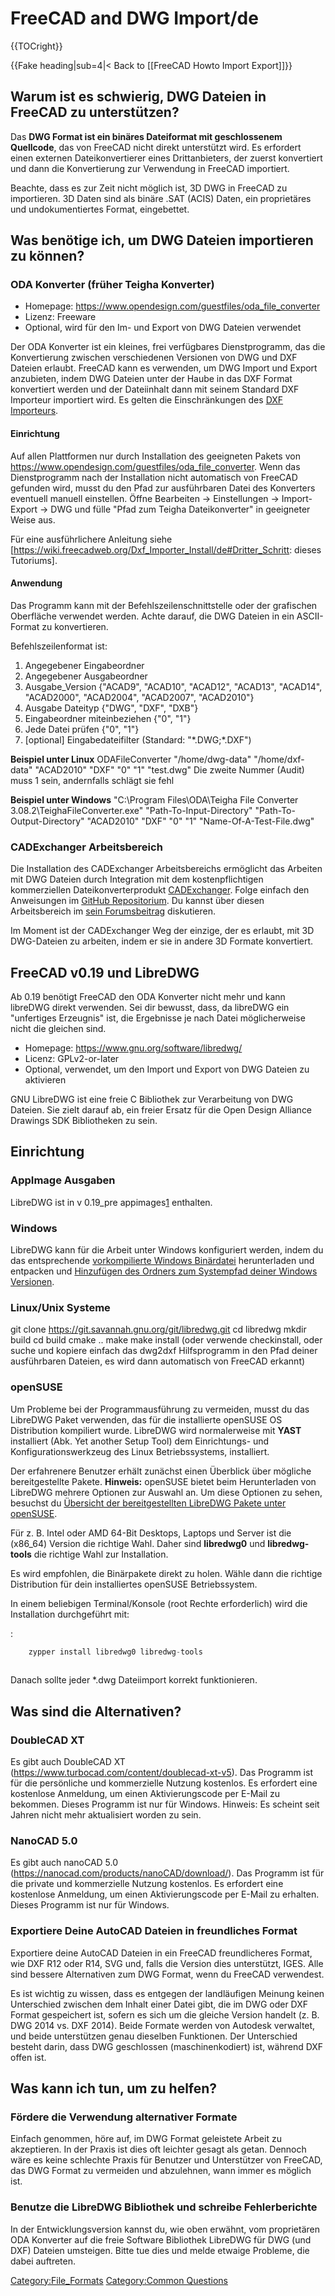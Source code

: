 # FreeCAD and DWG Import/de
 {{TOCright}}


{{Fake heading|sub=4|< Back to [[FreeCAD Howto Import Export]]}}

## Warum ist es schwierig, DWG Dateien in FreeCAD zu unterstützen? 

Das **DWG Format ist ein binäres Dateiformat mit geschlossenem Quellcode**, das von FreeCAD nicht direkt unterstützt wird. Es erfordert einen externen Dateikonvertierer eines Drittanbieters, der zuerst konvertiert und dann die Konvertierung zur Verwendung in FreeCAD importiert.

Beachte, dass es zur Zeit nicht möglich ist, 3D DWG in FreeCAD zu importieren. 3D Daten sind als binäre .SAT (ACIS) Daten, ein proprietäres und undokumentiertes Format, eingebettet.

## Was benötige ich, um DWG Dateien importieren zu können? 

### ODA Konverter (früher Teigha Konverter) 

-   Homepage: <https://www.opendesign.com/guestfiles/oda_file_converter>
-   Lizenz: Freeware
-   Optional, wird für den Im- und Export von DWG Dateien verwendet

Der ODA Konverter ist ein kleines, frei verfügbares Dienstprogramm, das die Konvertierung zwischen verschiedenen Versionen von DWG und DXF Dateien erlaubt. FreeCAD kann es verwenden, um DWG Import und Export anzubieten, indem DWG Dateien unter der Haube in das DXF Format konvertiert werden und der Dateiinhalt dann mit seinem Standard DXF Importeur importiert wird. Es gelten die Einschränkungen des [DXF Importeurs](Draft_DXF/de.md).

#### Einrichtung

Auf allen Plattformen nur durch Installation des geeigneten Pakets von <https://www.opendesign.com/guestfiles/oda_file_converter>. Wenn das Dienstprogramm nach der Installation nicht automatisch von FreeCAD gefunden wird, musst du den Pfad zur ausführbaren Datei des Konverters eventuell manuell einstellen. Öffne Bearbeiten → Einstellungen → Import-Export → DWG und fülle \"Pfad zum Teigha Dateikonverter\" in geeigneter Weise aus.

Für eine ausführlichere Anleitung siehe \[<https://wiki.freecadweb.org/Dxf_Importer_Install/de#Dritter_Schritt>: dieses Tutoriums\].

#### Anwendung

Das Programm kann mit der Befehlszeilenschnittstelle oder der grafischen Oberfläche verwendet werden. Achte darauf, die DWG Dateien in ein ASCII-Format zu konvertieren.

Befehlszeilenformat ist:

1.  Angegebener Eingabeordner
2.  Angegebener Ausgabeordner
3.  Ausgabe\_Version {\"ACAD9\", \"ACAD10\", \"ACAD12\", \"ACAD13\", \"ACAD14\", \"ACAD2000\", \"ACAD2004\", \"ACAD2007\", \"ACAD2010\"}
4.  Ausgabe Dateityp {\"DWG\", \"DXF\", \"DXB\"}
5.  Eingabeordner miteinbeziehen {\"0\", \"1\"}
6.  Jede Datei prüfen {\"0\", \"1\"}
7.  \[optional\] Eingabedateifilter (Standard: \"\*.DWG;\*.DXF\")

**Beispiel unter Linux**
ODAFileConverter \"/home/dwg-data\" \"/home/dxf-data\" \"ACAD2010\" \"DXF\" \"0\" \"1\" \"test.dwg\" Die zweite Nummer (Audit) muss 1 sein, andernfalls schlägt sie fehl

**Beispiel unter Windows**
\"C:\\Program Files\\ODA\\Teigha File Converter 3.08.2\\TeighaFileConverter.exe\" \"Path-To-Input-Directory\" \"Path-To-Output-Directory\" \"ACAD2010\" \"DXF\" \"0\" \"1\" \"Name-Of-A-Test-File.dwg\"

### CADExchanger Arbeitsbereich 

Die Installation des CADExchanger Arbeitsbereichs ermöglicht das Arbeiten mit DWG Dateien durch Integration mit dem kostenpflichtigen kommerziellen Dateikonverterprodukt [CADExchanger](https://cadexchanger.com/). Folge einfach den Anweisungen im [GitHub Repositorium](https://github.com/yorikvanhavre/CADExchanger). Du kannst über diesen Arbeitsbereich im [sein Forumsbeitrag](https://forum.freecadweb.org/viewtopic.php?f=9&t=22227&p=462421) diskutieren.

Im Moment ist der CADExchanger Weg der einzige, der es erlaubt, mit 3D DWG-Dateien zu arbeiten, indem er sie in andere 3D Formate konvertiert.

## FreeCAD v0.19 und LibreDWG 

Ab 0.19 benötigt FreeCAD den ODA Konverter nicht mehr und kann libreDWG direkt verwenden. Sei dir bewusst, dass, da libreDWG ein \"unfertiges Erzeugnis\" ist, die Ergebnisse je nach Datei möglicherweise nicht die gleichen sind.

-   Homepage: <https://www.gnu.org/software/libredwg/>
-   Licenz: GPLv2-or-later
-   Optional, verwendet, um den Import und Export von DWG Dateien zu aktivieren

GNU LibreDWG ist eine freie C Bibliothek zur Verarbeitung von DWG Dateien. Sie zielt darauf ab, ein freier Ersatz für die Open Design Alliance Drawings SDK Bibliotheken zu sein.

## Einrichtung 

### AppImage Ausgaben 

LibreDWG ist in v 0.19\_pre appimages[1](https://forum.freecadweb.org/viewtopic.php?f=8&t=39827&start=20#p372933) enthalten.

### Windows

LibreDWG kann für die Arbeit unter Windows konfiguriert werden, indem du das entsprechende [vorkompilierte Windows Binärdatei](https://github.com/LibreDWG/libredwg/releases) herunterladen und entpacken und [Hinzufügen des Ordners zum Systempfad deiner Windows Versionen](https://duckduckgo.com/?t=ffab&q=how+to+add+a+folder+to+your+windows+system+path).

### Linux/Unix Systeme 

git clone <https://git.savannah.gnu.org/git/libredwg.git> cd libredwg mkdir build cd build cmake .. make make install (oder verwende checkinstall, oder suche und kopiere einfach das dwg2dxf Hilfsprogramm in den Pfad deiner ausführbaren Dateien, es wird dann automatisch von FreeCAD erkannt)

### openSUSE

Um Probleme bei der Programmausführung zu vermeiden, musst du das LibreDWG Paket verwenden, das für die installierte openSUSE OS Distribution kompiliert wurde. LibreDWG wird normalerweise mit **YAST** installiert (Abk. Yet another Setup Tool) dem Einrichtungs- und Konfigurationswerkzeug des Linux Betriebssystems, installiert.

Der erfahrenere Benutzer erhält zunächst einen Überblick über mögliche bereitgestellte Pakete. **Hinweis:** openSUSE bietet beim Herunterladen von LibreDWG mehrere Optionen zur Auswahl an. Um diese Optionen zu sehen, besuchst du [Übersicht der bereitgestellten LibreDWG Pakete unter openSUSE](https://software.opensuse.org/search?utf8=%E2%9C%93&baseproject=ALL&q=libredwg).

Für z. B. Intel oder AMD 64-Bit Desktops, Laptops und Server ist die (x86\_64) Version die richtige Wahl. Daher sind **libredwg0** und **libredwg-tools** die richtige Wahl zur Installation.

Es wird empfohlen, die Binärpakete direkt zu holen. Wähle dann die richtige Distribution für dein installiertes openSUSE Betriebssystem.

In einem beliebigen Terminal/Konsole (root Rechte erforderlich) wird die Installation durchgeführt mit:

:   
    
```python
    zypper install libredwg0 libredwg-tools
    
```
    

Danach sollte jeder \*.dwg Dateiimport korrekt funktionieren.

## Was sind die Alternativen? 

### DoubleCAD XT 

Es gibt auch DoubleCAD XT (https://www.turbocad.com/content/doublecad-xt-v5). Das Programm ist für die persönliche und kommerzielle Nutzung kostenlos. Es erfordert eine kostenlose Anmeldung, um einen Aktivierungscode per E-Mail zu bekommen. Dieses Programm ist nur für Windows. Hinweis: Es scheint seit Jahren nicht mehr aktualisiert worden zu sein.

### NanoCAD 5.0 

Es gibt auch nanoCAD 5.0 (https://nanocad.com/products/nanoCAD/download/). Das Programm ist für die private und kommerzielle Nutzung kostenlos. Es erfordert eine kostenlose Anmeldung, um einen Aktivierungscode per E-Mail zu erhalten. Dieses Programm ist nur für Windows.

### Exportiere Deine AutoCAD Dateien in freundliches Format 

Exportiere deine AutoCAD Dateien in ein FreeCAD freundlicheres Format, wie DXF R12 oder R14, SVG und, falls die Version dies unterstützt, IGES. Alle sind bessere Alternativen zum DWG Format, wenn du FreeCAD verwendest.

Es ist wichtig zu wissen, dass es entgegen der landläufigen Meinung keinen Unterschied zwischen dem Inhalt einer Datei gibt, die im DWG oder DXF Format gespeichert ist, sofern es sich um die gleiche Version handelt (z. B. DWG 2014 vs. DXF 2014). Beide Formate werden von Autodesk verwaltet, und beide unterstützen genau dieselben Funktionen. Der Unterschied besteht darin, dass DWG geschlossen (maschinenkodiert) ist, während DXF offen ist.

## Was kann ich tun, um zu helfen? 

### Fördere die Verwendung alternativer Formate 

Einfach genommen, höre auf, im DWG Format geleistete Arbeit zu akzeptieren. In der Praxis ist dies oft leichter gesagt als getan. Dennoch wäre es keine schlechte Praxis für Benutzer und Unterstützer von FreeCAD, das DWG Format zu vermeiden und abzulehnen, wann immer es möglich ist.

### Benutze die LibreDWG Bibliothek und schreibe Fehlerberichte 

In der Entwicklungsversion kannst du, wie oben erwähnt, vom proprietären ODA Konverter auf die freie Software Bibliothek LibreDWG für DWG (und DXF) Dateien umsteigen. Bitte tue dies und melde etwaige Probleme, die dabei auftreten.


 

[Category:File\_Formats](Category:File_Formats.md) [Category:Common Questions](Category:Common_Questions.md)
